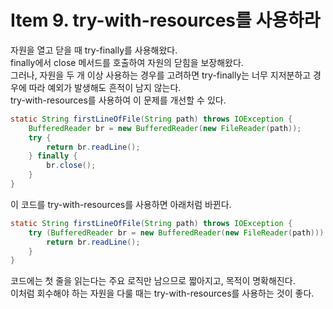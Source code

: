 # Item 9. try-with-resources를 사용하라

자원을 열고 닫을 때 try-finally를 사용해왔다.  
finally에서 close 메서드를 호출하여 자원의 닫힘을 보장해왔다.  
그러나, 자원을 두 개 이상 사용하는 경우를 고려하면 try-finally는 너무 지저분하고 
경우에 따라 예외가 발생해도 흔적이 남지 않는다.  
try-with-resources를 사용하여 이 문제를 개선할 수 있다.
```java
static String firstLineOfFile(String path) throws IOException {
    BufferedReader br = new BufferedReader(new FileReader(path));
	try {
		return br.readLine();
	} finally {
		br.close();
    }
}
```
이 코드를 try-with-resources를 사용하면 아래처럼 바뀐다.
```java
static String firstLineOfFile(String path) throws IOException {
	try (BufferedReader br = new BufferedReader(new FileReader(path))) {
		return br.readLine();
	}
}
```
코드에는 첫 줄을 읽는다는 주요 로직만 남으므로 짧아지고, 목적이 명확해진다.  
이처럼 회수해야 하는 자원을 다룰 때는 try-with-resources를 사용하는 것이 좋다.